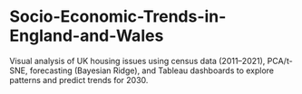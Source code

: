 # Socio-Economic-Trends-in-England-and-Wales
Visual analysis of UK housing issues using census data (2011–2021), PCA/t-SNE, forecasting (Bayesian Ridge), and Tableau dashboards to explore patterns and predict trends for 2030.
